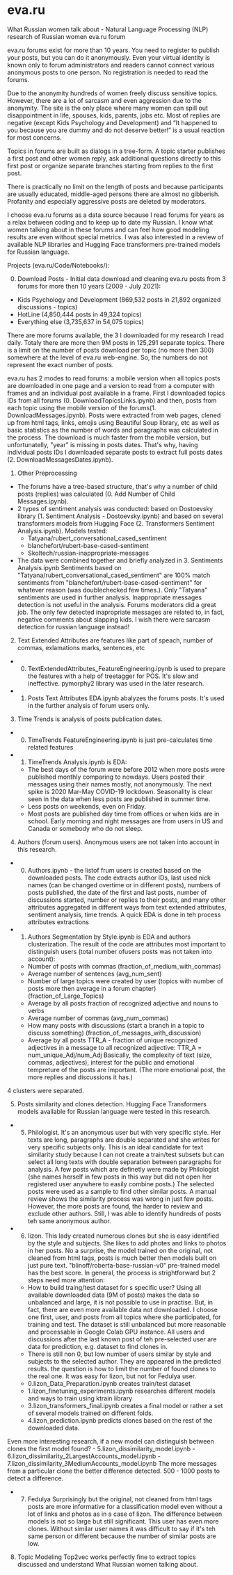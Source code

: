 # eva.ru
What Russian women talk about - Natural Language Processing (NLP) research of Russian women eva.ru forum

eva.ru forums exist for more than 10 years. You need to register to publish your posts, but you can do it anonymously. Even your virtual identity is known only to forum administrators and readers cannot connect various anonymous posts to one person. No registration is needed to read the forums.

Due to the anonymity hundreds of women freely discuss sensitive topics. However, there are a lot of sarcasm and even aggression due to the anonymity. The site is the only place where many women can spill out disappointment in life, spouses, kids, parents, jobs etc. Most of replies are negative (except Kids Psychology and Development) and “It happened to you because you are dummy and do not deserve better!” is a usual reaction for most concerns. 

Topics in forums are built as dialogs in a tree-form. A topic starter publishes a first post and other women reply, ask additional questions directly to this first post or organize separate branches starting from replies to the first post. 

There is practically no limit on the length of posts and because participants are usually educated, middle-aged persons there are almost no gibberish.  Profanity and especially aggressive posts are deleted by moderators. 

I choose eva.ru forums as a data source because I read forums for years as a relax between coding and to keep up to date my Russian. I know what women talking about in these forums and can feel how good modeling results are even without special metrics. I was also interested in a review of available NLP libraries and Hugging Face transformers pre-trained models for Russian language.

Projects (eva.ru/Code/Notebooks/):

0. Download Posts - Initial data download and cleaning eva.ru posts from 3 forums for more then 10 years (2009 - July 2021):
 - Kids Psychology and Development (869,532 posts in 21,892 organized discussions - topics)
 - HotLine (4,850,444 posts in 49,324 topics)
 - Everything else (3,735,637 in 54,075 topics)
 
There are more forums available, the 3 I downloaded for my research I read daily. Totaly there are more then 9M posts in 125,291 separate topics. There is a limit on the number of posts download per topic (no more then 300) somewhere at the level of eva.ru web-engine. So, the numbers do not represent the exact number of posts.
 
eva.ru has 2 modes to read forums: a mobile version when all topics posts are downloaded in one page and a version to read from a computer with frames and an individual post available in a frame. First I downloaded topics IDs from all forums (0. DownloadTopicsLinks.ipynb) and then, posts from each topic using the mobile version of the forums(1. DownloadMessages.ipynb). Posts were extracted from web pages, clened up from html tags, links, emojis using Beautiful Soup library, etc as well as basic statistics as the number of words and paragraphs was calculated in the process. The download is much faster from the mobile version, but unfortunatelly, "year" is missing in posts dates. That's why, having individual posts IDs I downloaded separate posts to extract full posts dates (2. DownloadMessagesDates.ipynb).

1. Other Preprocessing
  - The forums have a tree-based structure, that's why a number of child posts (replies) was calculated (0. Add Number of Child Messages.ipynb).
  - 2 types of sentiment analysis was conducted: based on Dostoevsky library (1. Sentiment Analysis - Dostoevsky.ipynb) and based on several transformers models from Hugging Face (2. Transformers Sentiment Analysis.ipynb). Models tested: 
     - Tatyana/rubert_conversational_cased_sentiment
     - blanchefort/rubert-base-cased-sentiment
     - Skoltech/russian-inappropriate-messages
  - The data were combined together and briefly analyzed in 3. Sentiments Analysis.ipynb Sentiments based on "Tatyana/rubert_conversational_cased_sentiment" are 100% match sentiments from "blanchefort/rubert-base-cased-sentiment" for whatever reason (was doublechecked few times.). Only "Tatyana" sentiments are used in further analysis. Inappropriate messages detection is not useful in the analysis. Forums moderators did a great job. The only few detected inapropriate messages are related to, in fact, negative comments about slapping kids. I wish there were sarcasm detection for russian language instead!

2. Text Extended Attributes are features like part of speach, number of commas, exlamations marks, sentences, etc
 - 0. TextExtendedAttributes_FeatureEngineering.ipynb is used to prepare the features with a help of treetagger for POS. It's slow and ineffective. pymorphy2 library was used in the later research.
 - 1. Posts Text Attributes EDA.ipynb abalyzes the forums posts. It's used in the further analysis of forum users only. 

3. Time Trends is analysis of posts publication dates. 
 - 0. TimeTrends FeatureEngineering.ipynb is just pre-calculates time related features
 - 1. TimeTrends Analysis.ipynb is EDA:
    - The best days of the forum were before 2012 when more posts were published monthly comparing to nowdays. Users posted their messages using their names mostly, not anonymously. The next spike is 2020 Mar-May COVID-19 lockdown. Seasonality is clear seen in the data when less posts are published in summer time.
    - Less posts on weekends, even on Friday.
    - Most posts are published day time from offices or when kids are in school. Early morning and night messages are from users in US and Canada or somebody who do not sleep.

4. Authors (forum users). Anonymous users are not taken into account in this research.
 - 0. Authors.ipynb - the listof frum users is created based on the downloaded posts. The code extracts author IDs, last used nick names (can be changed overtime or in different posts), numbers of posts published, the date of the first and last posts, number of discussions started, number or replies to their posts, and many other attributes aggregated in different ways from text extended attributes, sentiment analysis, time trends. A quick EDA is done in teh process attributes extractions
 - 1. Authors Segmentation by Style.ipynb is EDA and authors clusterization. The result of the code are attributes most important to distinguish users (total number ofusers  posts was not taken into account):
    - Number of posts with commas (fraction_of_medium_with_commas)
    - Average number of sentences (avg_num_sent)
    - Number of large topics were created by user (topics with number of posts more then average in a forum chapter) (fraction_of_Large_Topics)
    - Average by all posts fraction of recognized adjective and nouns to verbs
    - Average number of commas (avg_num_commas)
    - How many posts with discussions (start a branch in a topic to discuss something) (fraction_of_messages_with_discussion)
    - Average by all posts TTR_A - fraction of unique recognized adjectives in a message to all recognized adjective: TTR_A = num_unique_Adj/num_Adj
Basically, the complexity of text (size, commas, adjectives), interest for the public and emotional tempreture of the posts are important. (The more emotional post, the more replies and discussions it has.)

4 clusters were separated.

5. Posts similarity and clones detection. Hugging Face Transformers models available for Russian language were tested in this research.
  - 5. Philologist. It's an anonymous user but with very specific style. Her texts are long, paragraphs are double separated and she writes for very specific subjects only. This is an ideal candidate for text similarity study because I can not create a train/test subsets but can select all long texts with double separation between paragraphs for analysis. A few posts which are definetly were made by Philologist (she names herself in few posts in this way but did not open her registered user anywhere to easily combine posts.) The selected posts were used as a sample to find other similar posts. A manual review shows the similarity process was wrong in just few posts. However, the more posts are found, the harder to review and exclude other authors. Still, I was able to identify hundreds of posts teh same anonymous author.
  - 6. lizon. This lady created numerous clones but she is easy identified by the style and subjects. She likes to add photes and links to photos in her posts. No a surprise, the model trained on the original, not cleaned from html tags, posts is much better then models built on just pure text. "blinoff/roberta-base-russian-v0" pre-trained model has the best score. In general, the process is strightforward but 2 steps need more attention:
    - How to build traing/test dataset for s specific user? Using all available downloaded data (9M of posts) makes the data so unbalanced and large, it is not possible to use in practise. But, in fact, there are even more available data not downloaded. I choose one first, user, and posts from all topics where she participated, for training and test. The dataset is still unbalanced but more reasonable and processable in Google Colab GPU instance. All users and discussions after the last known post of teh pre-selected user are data for prediction, e.g. dataset to find clones in.
    -  There is still non 0, but low number of users similar by style and subjects to the selected author. They are appeared in the predicted results. the question is how to limit the number of found clones to the real one. It was easy for lizon, but not for Fedulya user.
    -  0.lizon_Data_Preparation.ipynb creates train/test dataset
    -  1.lizon_finetuning_experiments.ipynb researches different models and ways to train using ktrain library
    -  3.lizon_transformers_final.ipynb creates a final model or rather a set of several models trained on different folds.
    -  4.lizon_prediction.ipynb predicts clones based on the rest of the downloaded data.
    
 Even more interesting research, if a new model can distinguish between clones the first model found?
     - 5.lizon_dissimilarity_model.ipynb
     - 6.lizon_dissimilarity_2LargestAccounts_model.ipynb
     - 7.lizon_dissimilarity_3MediumAccounts_model.ipynb
   The more messages from a particular clone the better difference detected. 500 - 1000 posts to detect a difference.
  
  - 7. Fedulya Surprisingly but the original, not cleaned from html tags posts are more informative for a classification model even without a lot of links and photos as in a case of lizon. The difference between models is not so large but still significant. This user has even more clones. Without similar user names it was difficult to say if it's teh same person or different because the number of similar posts are low.

8. Topic Modeling Top2vec works perfectly fine to extract topics discussed and understand What Russian women talking about. 
